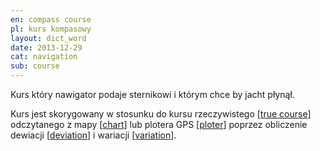 ```yaml
---
en: compass course
pl: kurs kompasowy
layout: dict_word
date: 2013-12-29
cat: navigation
sub: course
---
```


Kurs który nawigator podaje sternikowi i którym chce by jacht płynął.

Kurs jest skorygowany w stosunku do kursu rzeczywistego [[true course](/dict/t/true-course.html)] 
odczytanego z mapy [[chart](/dict/c/chart.html)] lub plotera GPS [[ploter](/dict/p/ploter.html)] 
poprzez obliczenie dewiacji [[deviation](/dict/d/deviation.html)] 
i wariacji [[variation](/dict/v/variation.html)].
